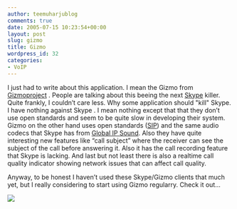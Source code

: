 ```yaml
---
author: teemuharjublog
comments: true
date: 2005-07-15 10:23:54+00:00
layout: post
slug: gizmo
title: Gizmo
wordpress_id: 32
categories:
- VoIP
---
```


I just had to write about this application. I mean the Gizmo from [Gizmoproject](http://www.gizmoproject.com) . People are talking about this beeing the next [Skype](http://www.skype.com) killer. Quite frankly, I couldn’t care less. Why some application should "kill" Skype. I have nothing against Skype . I mean nothing except that that they don’t use open standards and seem to be quite slow in developing their system. Gizmo on the other hand uses open standards ([SIP](http://www.cs.columbia.edu/sip/)) and the same audio codecs that Skype has from [Global IP Sound](http://www.globalipsound.com). Also they have quite interesting new features like “call subject” where the receiver can see the subject of the call before answering it. Also it has the call recording feature that Skype is lacking. And last but not least there is also a realtime call quality indicator showing network issues that can affect call quality.

Anyway, to be honest I haven’t used these Skype/Gizmo clients that much yet, but I really considering to start using Gizmo regularry. Check it out...

![](http://www.teemuharju.net/images/gizmo-sm-ear.jpg)
